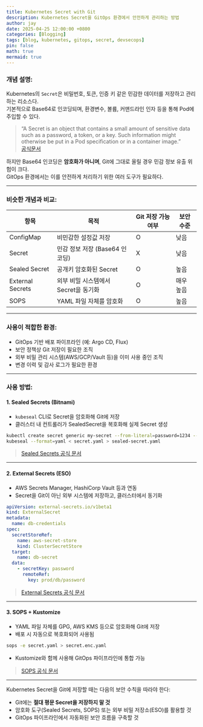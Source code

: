 ```yaml
---
title: Kubernetes Secret with Git
description: Kubernetes Secret을 GitOps 환경에서 안전하게 관리하는 방법
author: jay
date: 2025-04-25 12:00:00 +0800
categories: [Blogging]
tags: [blog, kubernetes, gitops, secret, devsecops]
pin: false
math: true
mermaid: true
---
```



### 개념 설명:
Kubernetes의 `Secret`은 비밀번호, 토큰, 인증 키 같은 민감한 데이터를 저장하고 관리하는 리소스다.  
기본적으로 Base64로 인코딩되며, 환경변수, 볼륨, 커맨드라인 인자 등을 통해 Pod에 주입할 수 있다.

> “A Secret is an object that contains a small amount of sensitive data such as a password, a token, or a key. Such information might otherwise be put in a Pod specification or in a container image.”  
> [공식문서](https://kubernetes.io/docs/concepts/configuration/secret/)

하지만 Base64 인코딩은 **암호화가 아니며**, Git에 그대로 올릴 경우 민감 정보 유출 위험이 크다.  
GitOps 환경에서는 이를 안전하게 처리하기 위한 여러 도구가 필요하다.

---

### 비슷한 개념과 비교:

| 항목 | 목적 | Git 저장 가능 여부 | 보안 수준 |
|------|------|------------------|----------|
| ConfigMap | 비민감한 설정값 저장 | O | 낮음 |
| Secret | 민감 정보 저장 (Base64 인코딩) | X | 낮음 |
| Sealed Secret | 공개키 암호화된 Secret | O | 높음 |
| External Secrets | 외부 비밀 시스템에서 Secret을 동기화 | O | 매우 높음 |
| SOPS | YAML 파일 자체를 암호화 | O | 높음 |

---

### 사용이 적합한 환경:
- GitOps 기반 배포 파이프라인 (예: Argo CD, Flux)
- 보안 정책상 Git 저장이 필요한 조직
- 외부 비밀 관리 시스템(AWS/GCP/Vault 등)을 이미 사용 중인 조직
- 변경 이력 및 감사 로그가 필요한 환경

---

### 사용 방법:

#### 1. Sealed Secrets (Bitnami)
- `kubeseal` CLI로 Secret을 암호화해 Git에 저장
- 클러스터 내 컨트롤러가 SealedSecret을 복호화해 실제 Secret 생성

```bash
kubectl create secret generic my-secret --from-literal=password=1234 --dry-run=client -o yaml > secret.yaml
kubeseal --format=yaml < secret.yaml > sealed-secret.yaml
```

> [Sealed Secrets 공식 문서](https://github.com/bitnami-labs/sealed-secrets)

---

#### 2. External Secrets (ESO)
- AWS Secrets Manager, HashiCorp Vault 등과 연동
- Secret을 Git이 아닌 외부 시스템에 저장하고, 클러스터에서 동기화

```yaml
apiVersion: external-secrets.io/v1beta1
kind: ExternalSecret
metadata:
  name: db-credentials
spec:
  secretStoreRef:
    name: aws-secret-store
    kind: ClusterSecretStore
  target:
    name: db-secret
  data:
    - secretKey: password
      remoteRef:
        key: prod/db/password
```

> [External Secrets 공식 문서](https://external-secrets.io/)

---

#### 3. SOPS + Kustomize
- YAML 파일 자체를 GPG, AWS KMS 등으로 암호화해 Git에 저장
- 배포 시 자동으로 복호화되어 사용됨

```bash
sops -e secret.yaml > secret.enc.yaml
```

- Kustomize와 함께 사용해 GitOps 파이프라인에 통합 가능

> [SOPS 공식 문서](https://github.com/getsops/sops)

---


Kubernetes Secret을 Git에 저장할 때는 다음의 보안 수칙을 따라야 한다:
- Git에는 **절대 평문 Secret을 저장하지 말 것**
- 암호화 도구(Sealed Secrets, SOPS) 또는 외부 비밀 저장소(ESO)를 활용할 것
- GitOps 파이프라인에서 자동화된 보안 흐름을 구축할 것
